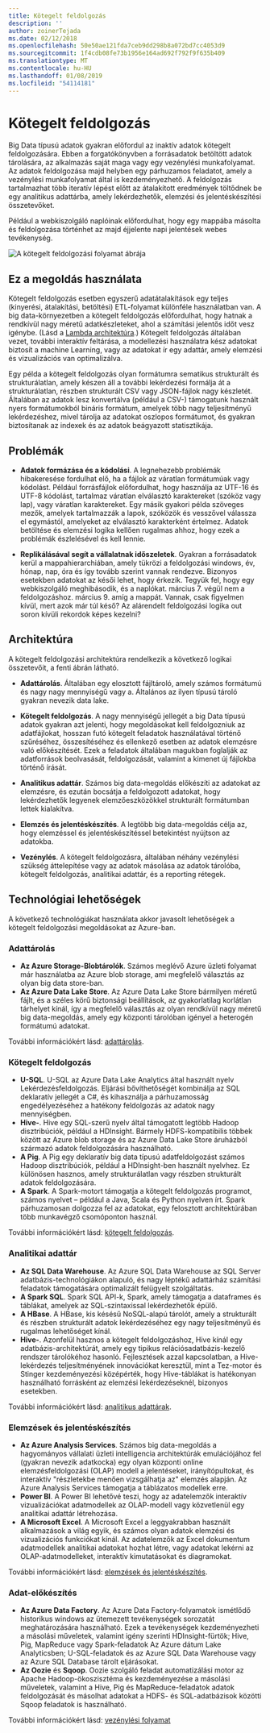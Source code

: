 ```yaml
---
title: Kötegelt feldolgozás
description: ''
author: zoinerTejada
ms.date: 02/12/2018
ms.openlocfilehash: 50e50ae121fda7ceb9dd298b8a072bd7cc4053d9
ms.sourcegitcommit: 1f4cdb08fe73b1956e164ad692f792f9f635b409
ms.translationtype: MT
ms.contentlocale: hu-HU
ms.lasthandoff: 01/08/2019
ms.locfileid: "54114181"
---
```

# <a name="batch-processing"></a>Kötegelt feldolgozás

Big Data típusú adatok gyakran előfordul az inaktív adatok kötegelt feldolgozására. Ebben a forgatókönyvben a forrásadatok betöltött adatok tárolására, az alkalmazás saját maga vagy egy vezénylési munkafolyamat. Az adatok feldolgozása majd helyben egy párhuzamos feladatot, amely a vezénylési munkafolyamat által is kezdeményezhető. A feldolgozás tartalmazhat több iteratív lépést előtt az átalakított eredmények töltődnek be egy analitikus adattárba, amely lekérdezhetők, elemzési és jelentéskészítési összetevőket.

Például a webkiszolgáló naplóinak előfordulhat, hogy egy mappába másolta és feldolgozása történhet az majd éjjelente napi jelentések webes tevékenység.

![A kötegelt feldolgozási folyamat ábrája](./images/batch-pipeline.png)

## <a name="when-to-use-this-solution"></a>Ez a megoldás használata

Kötegelt feldolgozás esetben egyszerű adatátalakítások egy teljes (kinyerési, átalakítási, betöltési) ETL-folyamat különféle használatban van. A big data-környezetben a kötegelt feldolgozás előfordulhat, hogy hatnak a rendkívül nagy méretű adatkészleteket, ahol a számítási jelentős időt vesz igénybe. (Lásd a [Lambda architektúra](../big-data/index.md#lambda-architecture).) Kötegelt feldolgozás általában vezet, további interaktív feltárása, a modellezési használatra kész adatokat biztosít a machine Learning, vagy az adatokat ír egy adattár, amely elemzési és vizualizációs van optimalizálva.

Egy példa a kötegelt feldolgozás olyan formátumra sematikus strukturált és strukturálatlan, amely készen áll a további lekérdezési formálja át a strukturálatlan, részben strukturált CSV vagy JSON-fájlok nagy készletét. Általában az adatok lesz konvertálva (például a CSV-) támogatunk használt nyers formátumokból bináris formátum, amelyek több nagy teljesítményű lekérdezéshez, mivel tárolja az adatokat oszlopos formátumot, és gyakran biztosítanak az indexek és az adatok beágyazott statisztikája.

## <a name="challenges"></a>Problémák

- **Adatok formázása és a kódolási**. A legnehezebb problémák hibakeresése fordulhat elő, ha a fájlok az váratlan formátumúak vagy kódolást. Például forrásfájlok előfordulhat, hogy használja az UTF-16 és UTF-8 kódolást, tartalmaz váratlan elválasztó karaktereket (szóköz vagy lap), vagy váratlan karaktereket. Egy másik gyakori példa szöveges mezők, amelyek tartalmazzák a lapok, szóközök és vesszővel válassza el egymástól, amelyeket az elválasztó karakterként értelmez. Adatok betöltése és elemzési logika kellően rugalmas ahhoz, hogy ezek a problémák észlelésével és kell lennie.

- **Replikálásával segít a vállalatnak időszeletek**. Gyakran a forrásadatok kerül a mappahierarchiában, amely tükrözi a feldolgozási windows, év, hónap, nap, óra és így tovább szerint vannak rendezve. Bizonyos esetekben adatokat az késői lehet, hogy érkezik. Tegyük fel, hogy egy webkiszolgáló meghibásodik, és a naplókat. március 7. végül nem a feldolgozáshoz. március 9. amíg a mappát. Vannak, csak figyelmen kívül, mert azok már túl késő? Az alárendelt feldolgozási logika out soron kívüli rekordok képes kezelni?

## <a name="architecture"></a>Architektúra

A kötegelt feldolgozási architektúra rendelkezik a következő logikai összetevőit, a fenti ábrán látható.

- **Adattárolás**. Általában egy elosztott fájltároló, amely számos formátumú és nagy nagy mennyiségű vagy a. Általános az ilyen típusú tároló gyakran nevezik data lake.

- **Kötegelt feldolgozás**. A nagy mennyiségű jellegét a big Data típusú adatok gyakran azt jelenti, hogy megoldásokat kell feldolgozniuk az adatfájlokat, hosszan futó kötegelt feladatok használatával történő szűréséhez, összesítéséhez és ellenkező esetben az adatok elemzésre való előkészítését. Ezek a feladatok általában magukban foglalják az adatforrások beolvasását, feldolgozását, valamint a kimenet új fájlokba történő írását.

- **Analitikus adattár**. Számos big data-megoldás előkészíti az adatokat az elemzésre, és ezután bocsátja a feldolgozott adatokat, hogy lekérdezhetők legyenek elemzőeszközökkel strukturált formátumban lettek kialakítva.

- **Elemzés és jelentéskészítés**. A legtöbb big data-megoldás célja az, hogy elemzéssel és jelentéskészítéssel betekintést nyújtson az adatokba.

- **Vezénylés**. A kötegelt feldolgozásra, általában néhány vezénylési szükség áttelepítése vagy az adatok másolása az adatok tárolóba, kötegelt feldolgozás, analitikai adattár, és a reporting rétegek.

## <a name="technology-choices"></a>Technológiai lehetőségek

A következő technológiákat használata akkor javasolt lehetőségek a kötegelt feldolgozási megoldásokat az Azure-ban.

### <a name="data-storage"></a>Adattárolás

- **Az Azure Storage-Blobtárolók**. Számos meglévő Azure üzleti folyamat már használatba az Azure blob storage, ami megfelelő választás az olyan big data store-ban.
- **Az Azure Data Lake Store**. Az Azure Data Lake Store bármilyen méretű fájlt, és a széles körű biztonsági beállítások, az gyakorlatilag korlátlan tárhelyet kínál, így a megfelelő választás az olyan rendkívül nagy méretű big data-megoldás, amely egy központi tárolóban igényel a heterogén formátumú adatokat.

További információkért lásd: [adattárolás](../technology-choices/data-storage.md).

<!-- markdownlint-disable MD024 -->

### <a name="batch-processing"></a>Kötegelt feldolgozás

<!-- markdownlint-enable MD024 -->

- **U-SQL**. U-SQL az Azure Data Lake Analytics által használt nyelv Lekérdezésfeldolgozás. Eljárási bővíthetőségét kombinálja az SQL deklaratív jellegét a C#, és kihasználja a párhuzamosság engedélyezéséhez a hatékony feldolgozás az adatok nagy mennyiségben.
- **Hive-**. Hive egy SQL-szerű nyelv által támogatott legtöbb Hadoop disztribúciók, például a HDInsight. Bármely HDFS-kompatibilis többek között az Azure blob storage és az Azure Data Lake Store áruházból származó adatok feldolgozására használható.
- **A Pig**. A Pig egy deklaratív big data típusú adatfeldolgozást számos Hadoop disztribúciók, például a HDInsight-ben használt nyelvhez. Ez különösen hasznos, amely strukturálatlan vagy részben strukturált adatok feldolgozására.
- **A Spark**. A Spark-motort támogatja a kötegelt feldolgozás programot, számos nyelvet – például a Java, Scala és Python nyelven írt. Spark párhuzamosan dolgozza fel az adatokat, egy felosztott architektúrában több munkavégző csomóponton használ.

További információkért lásd: [kötegelt feldolgozás](../technology-choices/batch-processing.md).

### <a name="analytical-data-store"></a>Analitikai adattár

- **Az SQL Data Warehouse**. Az Azure SQL Data Warehouse az SQL Server adatbázis-technológiákon alapuló, és nagy léptékű adattárház számítási feladatok támogatására optimalizált felügyelt szolgáltatás.
- **A Spark SQL**. Spark SQL API-k, Spark, amely támogatja a dataframes és táblákat, amelyek az SQL-szintaxissal lekérdezhetők épülő.
- **A HBase**. A HBase, kis késésű NoSQL-alapú tárolót, amely a strukturált és részben strukturált adatok lekérdezéséhez egy nagy teljesítményű és rugalmas lehetőséget kínál.
- **Hive-**. Azonfelül hasznos a kötegelt feldolgozáshoz, Hive kínál egy adatbázis-architektúrát, amely egy tipikus relációsadatbázis-kezelő rendszer tárolókéhoz hasonló. Fejlesztések azzal kapcsolatban, a Hive-lekérdezés teljesítményének innovációkat keresztül, mint a Tez-motor és Stinger kezdeményezési középérték, hogy Hive-táblákat is hatékonyan használható forrásként az elemzési lekérdezéseknél, bizonyos esetekben.

További információkért lásd: [analitikus adattárak](../technology-choices/analytical-data-stores.md).

### <a name="analytics-and-reporting"></a>Elemzések és jelentéskészítés

- **Az Azure Analysis Services**. Számos big data-megoldás a hagyományos vállalati üzleti intelligencia architektúrák emulációjához fel (gyakran nevezik adatkocka) egy olyan központi online elemzésfeldolgozási (OLAP) modell a jelentéseket, irányítópultokat, és interaktív "részletekbe menően vizsgálhatja az" elemzés alapján. Az Azure Analysis Services támogatja a táblázatos modellek erre.
- **Power BI**. A Power BI lehetővé teszi, hogy az adatelemzők interaktív vizualizációkat adatmodellek az OLAP-modell vagy közvetlenül egy analitikai adattár létrehozása.
- **A Microsoft Excel**. A Microsoft Excel a leggyakrabban használt alkalmazások a világ egyik, és számos olyan adatok elemzési és vizualizációs funkciókat kínál. Az adatelemzők az Excel dokumentum adatmodellek analitikai adatokat hozhat létre, vagy adatokat lekérni az OLAP-adatmodelleket, interaktív kimutatásokat és diagramokat.

További információkért lásd: [elemzések és jelentéskészítés](../technology-choices/analysis-visualizations-reporting.md).

### <a name="orchestration"></a>Adat-előkészítés

- **Az Azure Data Factory**. Az Azure Data Factory-folyamatok ismétlődő historikus windows az ütemezett tevékenységek sorozatát meghatározására használható. Ezek a tevékenységek kezdeményezheti a másolási műveletek, valamint igény szerinti HDInsight-fürtök; Hive, Pig, MapReduce vagy Spark-feladatok Az Azure dátum Lake Analyticsben; U-SQL-feladatok és az Azure SQL Data Warehouse vagy az Azure SQL Database tárolt eljárásokat.
- **Az Oozie** és **Sqoop**. Oozie szolgáló feladat automatizálási motor az Apache Hadoop-ökoszisztéma és kezdeményezése a másolási műveletek, valamint a Hive, Pig és MapReduce-feladatok adatok feldolgozását és másolhat adatokat a HDFS- és SQL-adatbázisok közötti Sqoop feladatok is használható.

További információkért lásd: [vezénylési folyamat](../technology-choices/pipeline-orchestration-data-movement.md)
